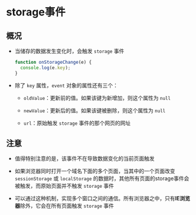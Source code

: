 # storage事件

## 概况

+ 当储存的数据发生变化时，会触发 `storage` 事件

  ```js
  function onStorageChange(e) {
    console.log(e.key);
  }
  ```

+ 除了 `key` 属性，`event` 对象的属性还有三个：

  + `oldValue`：更新前的值。如果该键为新增加，则这个属性为 `null`

  + `newValue`：更新后的值。如果该键被删除，则这个属性为 `null`

  + `url`：原始触发 `storage` 事件的那个网页的网址

## 注意

+ 值得特别注意的是，该事件不在导致数据变化的当前页面触发

+ 如果浏览器同时打开一个域名下面的多个页面，当其中的一个页面改变 `sessionStorage` 或 `localStorage` 的数据时，其他所有页面的storage事件会被触发，而原始页面并不触发 `storage` 事件

+ 可以通过这种机制，实现多个窗口之间的通信。所有浏览器之中，只有**IE浏览器**除外，它会在所有页面触发 `storage` 事件
